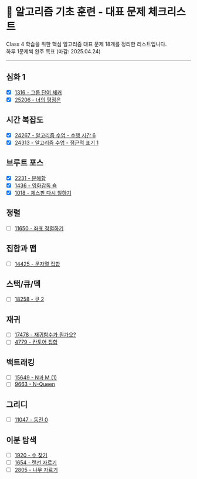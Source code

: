 # 🧱 알고리즘 기초 훈련 - 대표 문제 체크리스트

Class 4 학습을 위한 핵심 알고리즘 대표 문제 18개를 정리한 리스트입니다.  
하루 1문제씩 완주 목표 (마감: 2025.04.24)

---

## 심화 1
- [X] [1316 - 그룹 단어 체커](https://www.acmicpc.net/problem/1316)
- [X] [25206 - 너의 평점은](https://www.acmicpc.net/problem/25206)

## 시간 복잡도
- [X] [24267 - 알고리즘 수업 - 수행 시간 6](https://www.acmicpc.net/problem/24267)
- [X] [24313 - 알고리즘 수업 - 점근적 표기 1](https://www.acmicpc.net/problem/24313)

## 브루트 포스
- [X] [2231 - 분해합](https://www.acmicpc.net/problem/2231)
- [X] [1436 - 영화감독 숌](https://www.acmicpc.net/problem/1436)
- [X] [1018 - 체스판 다시 칠하기](https://www.acmicpc.net/problem/1018)

## 정렬
- [ ] [11650 - 좌표 정렬하기](https://www.acmicpc.net/problem/11650)

## 집합과 맵
- [ ] [14425 - 문자열 집합](https://www.acmicpc.net/problem/14425)

## 스택/큐/덱
- [ ] [18258 - 큐 2](https://www.acmicpc.net/problem/18258)

## 재귀
- [ ] [17478 - 재귀함수가 뭔가요?](https://www.acmicpc.net/problem/17478)
- [ ] [4779 - 칸토어 집합](https://www.acmicpc.net/problem/4779)

## 백트래킹
- [ ] [15649 - N과 M (1)](https://www.acmicpc.net/problem/15649)
- [ ] [9663 - N-Queen](https://www.acmicpc.net/problem/9663)

## 그리디
- [ ] [11047 - 동전 0](https://www.acmicpc.net/problem/11047)

## 이분 탐색
- [ ] [1920 - 수 찾기](https://www.acmicpc.net/problem/1920)
- [ ] [1654 - 랜선 자르기](https://www.acmicpc.net/problem/1654)
- [ ] [2805 - 나무 자르기](https://www.acmicpc.net/problem/2805)
